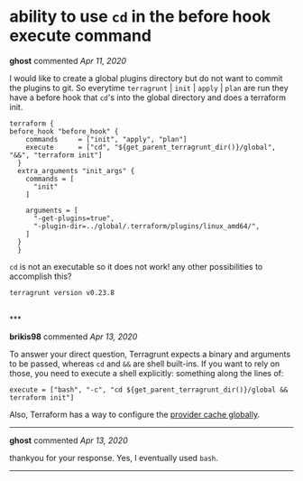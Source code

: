 # ability to use `cd` in the before hook execute command

**ghost** commented *Apr 11, 2020*

I would like to create a global plugins directory but do not want to commit the plugins to git. So everytime `terragrunt` | `init` |  `apply` | `plan` are run they have a before hook that `cd`'s into the global directory and does a terraform init.

```
terraform {
before_hook "before_hook" {
    commands     = ["init", "apply", "plan"]
    execute      = ["cd", "${get_parent_terragrunt_dir()}/global", "&&", "terraform init"]
  }
  extra_arguments "init_args" {
    commands = [
      "init"
    ]

    arguments = [
      "-get-plugins=true",
      "-plugin-dir=../global/.terraform/plugins/linux_amd64/",
    ]
  }
  }
```

`cd` is not an executable so it does not work! any other possibilities to accomplish this?

`terragrunt version v0.23.8`

<br />
***


**brikis98** commented *Apr 13, 2020*

To answer your direct question, Terragrunt expects a binary and arguments to be passed, whereas  `cd` and `&&` are shell built-ins. If you want to rely on those, you need to execute a shell explicitly: something along the lines of: 

```hcl
execute = ["bash", "-c", "cd ${get_parent_terragrunt_dir()}/global && terraform init"]
```

Also, Terraform has a way to configure the [provider cache globally](https://www.terraform.io/docs/configuration/providers.html#provider-plugin-cache).
***

**ghost** commented *Apr 13, 2020*

thankyou for your response. Yes, I eventually used `bash`. 
***

